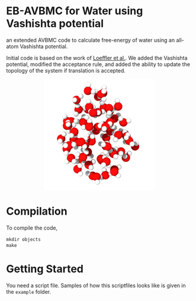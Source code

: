 # EB-AVBMC for Water using Vashishta potential 
an extended AVBMC code to calculate free-energy of water using an all-atom Vashishta potential. 

Initial code is based on the work of [Loeffler et al.](https://github.com/mrnucleation/NucleationSimulationMC). We added the Vashishta potential, modified the acceptance rule, and added the ability to update the topology of the system if translation is accepted.  

<div style="text-align: center;">
<img src="./data/66_cluster.png" alt="Example Image" width="300" height="300" align="center">
</div>


# Compilation 
To compile the code, 
```
mkdir objects
make
``` 

# Getting Started
You need a script file. Samples of how this scriptfiles looks like is given in the `example` folder.


